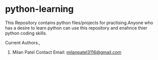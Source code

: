 # python-learning

This Repository contains python files/projects for practising.Anyone who has a desire to learn python can use this repository and enahnce thier python coding skills.

Current Authors.,
1) Milan Patel
   Contact Email: milanpatel3116@gmail.com
